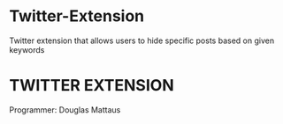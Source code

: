 # Twitter-Extension
Twitter extension that allows users to hide specific posts based on given keywords
<h1>TWITTER EXTENSION</h1>
<p>Programmer: Douglas Mattaus</p>

